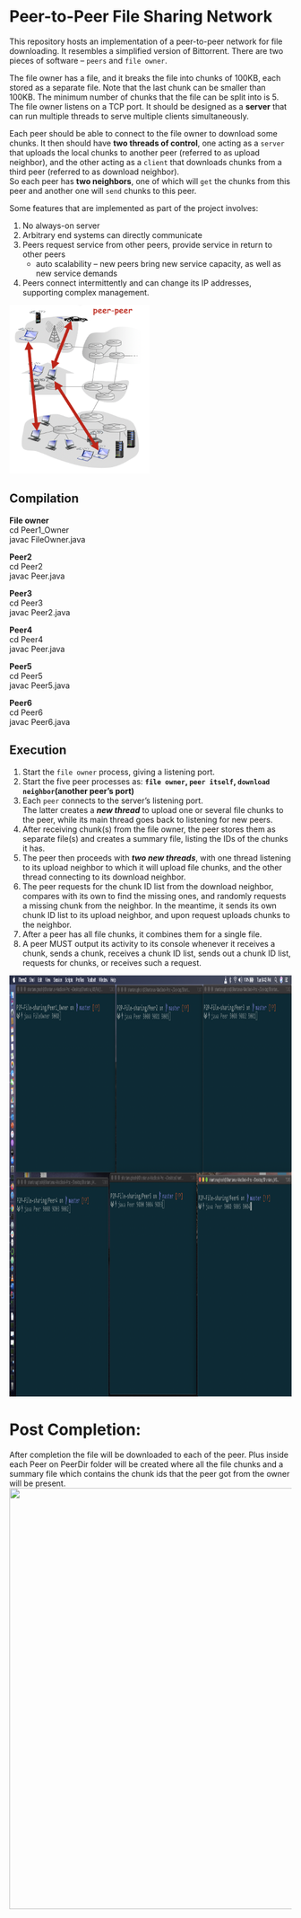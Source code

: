 # Peer-to-Peer File Sharing Network

This repository hosts an implementation of a peer-to-peer network for file downloading. 
It resembles a simplified version of Bittorrent. 
There are two pieces of software – `peers` and `file owner`.

The file owner has a file, and it breaks the file into chunks of 100KB, each stored as a separate file. 
Note that the last chunk can be smaller than 100KB. 
The minimum number of chunks that the file can be split into is 5. The file owner listens on a TCP port. 
It should be designed as a **server** that can run multiple threads to serve multiple clients simultaneously.

Each peer should be able to connect to the file owner to download some chunks. 
It then should have **two threads of control**, 
one acting as a `server` that uploads the local chunks to another peer (referred to as upload neighbor), 
and the other acting as a `client` that downloads chunks from a third peer (referred to as download neighbor).<br/>
So each peer has **two neighbors**, one of which will `get` the chunks from this peer and another one will `send` chunks
 to this peer.

Some features that are implemented as part of the project involves:
1. No always-on server
2. Arbitrary end systems can directly communicate
3. Peers request service from other peers, provide service in return to other peers
     - auto scalability – new peers bring new service capacity, as well as new service demands
4. Peers connect intermittently and can change its IP addresses, supporting complex management.

<img src="./images/p2p_pic.png" width="250" height="300">


## Compilation
<b>File owner</b> <br/>
cd Peer1_Owner <br/>
javac FileOwner.java <br/>

<b>Peer2</b> <br/>
cd Peer2 <br/>
javac Peer.java <br/>

<b>Peer3</b> <br/>
cd Peer3 <br/>
javac Peer2.java <br/>

<b>Peer4</b> <br/>
cd Peer4 <br/>
javac Peer.java <br/>

<b>Peer5</b> <br/>
cd Peer5 <br/>
javac Peer5.java <br/>

<b>Peer6</b> <br/>
cd Peer6 <br/>
javac Peer6.java 
 
## Execution
1. Start the `file owner` process, giving a listening port.
2. Start the five peer processes as:
<b>`file owner`, `peer itself`, `download neighbor`(another peer’s port) </b>
3. Each `peer` connects to the server’s listening port.</br>The latter creates a ***new thread*** to upload one or several file chunks to the peer, while its main thread goes back to
listening for new peers.
4. After receiving chunk(s) from the file owner, the peer stores them as separate file(s)
and creates a summary file, listing the IDs of the chunks it has.
5. The peer then proceeds with ***two new threads***, with one thread listening to its upload
neighbor to which it will upload file chunks, and the other thread connecting to its
download neighbor.
6. The peer requests for the chunk ID list from the download neighbor, compares with
its own to find the missing ones, and randomly requests a missing chunk from the neighbor. In the meantime, it sends its own chunk ID list to its upload neighbor, and upon request uploads chunks to the neighbor.
7. After a peer has all file chunks, it combines them for a single file.
8. A peer MUST output its activity to its console whenever it receives a chunk, sends a chunk, receives a chunk ID list, sends out a chunk ID list, requests for chunks, or
receives such a request.

<img src="Demo_Startup.png" width="1000" height="750">

# Post Completion:
After completion the file will be downloaded to each of the peer. 
Plus inside each Peer on Peer<id>Dir folder will be created where all the file chunks and a summary file which contains the chunk ids that the peer got from the owner will be present.
<img src="Demo_Complete.png" width="1000" height="750">
     



